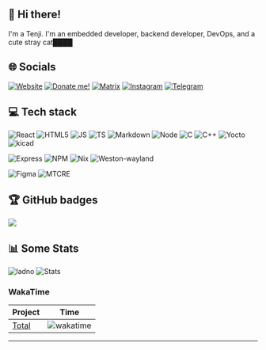 ## 👋 Hi there!
I'm a Tenji. I'm an embedded developer, backend developer, DevOps, and a cute stray cat████


## 🌐 Socials
  [![Website](https://img.shields.io/badge/Website-blue?style=flat-square&logo=framework&logoColor=white)](https://uwu.waw.pl)
  [![Donate me!](https://img.shields.io/badge/Donate_me-pink?style=flat-square&logo=OnlyFans&logoColor=black)](https://uwu.waw.pl/d)
  [![Matrix](https://img.shields.io/badge/Matrix-blue?style=flat-square&logo=matrix&logoColor=white)](https://matrix.to/#/@meanly:matrix.org)
  [![Instagram](https://img.shields.io/badge/Instagram-fc03c2?style=flat-square&logo=instagram&logoColor=white)](https://instagram.com/valeowoia)
  [![Telegram](https://img.shields.io/badge/Telegram-lightblue?style=flat-square&logo=telegram&logoColor=black)](https://t.me/valeowoia)
  ## 💻 Tech stack
![React](https://img.shields.io/badge/React-blue?style=flat-square&logo=React) ![HTML5](https://img.shields.io/badge/HTML5-red?style=flat-square&logo=HTML5&logoColor=white) ![JS](https://img.shields.io/badge/JavaScript-black?style=flat-square&logo=JavaScript) ![TS](https://img.shields.io/badge/TypeScript-blue?style=flat-square&logo=TypeScript&logoColor=white) ![Markdown](https://img.shields.io/badge/MarkDown-black?style=flat-square&logo=Markdown&logoColor=white) ![Node](https://img.shields.io/badge/Node-green?style=flat-square&logo=Node.JS&logoColor=white) ![C](https://img.shields.io/badge/C_(lang)-blue?style=flat-square&logo=C&logoColor=white) ![C++](https://img.shields.io/badge/C%2B%2B-red?style=flat-square&logo=C%2B%2B&logoColor=white) ![Yocto](https://img.shields.io/badge/Yocto_project-blue?style=flat-square&logo=linux&logoColor=white) ![kicad](https://img.shields.io/badge/KiCad-black?style=flat-square&logo=kicad&logoColor=white)




![Express](https://img.shields.io/badge/Express-gray?style=flat-square&logo=Express&logoColor=white) ![NPM](https://img.shields.io/badge/NPM-black?style=flat-square&logo=NPM&logoColor=white) ![Nix](https://img.shields.io/badge/Nix-blue?style=flat-square&logo=NixOS&logoColor=white) ![Weston-wayland](https://img.shields.io/badge/Weston-black?style=flat-square&logo=wayland)


![Figma](https://img.shields.io/badge/Figma-purple?style=flat-square&logo=figma&logoColor=white) ![MTCRE](https://img.shields.io/badge/MTCRE-red?style=flat-square&logo=mikrotik&logoColor=white)


## 🏆 GitHub badges
![](https://github-profile-trophy.vercel.app/?username=valeowoia&theme=darkhub&no-frame=false&no-bg=false&margin-w=4)

## 📊 Some Stats

![ladno](https://count.getloli.com/get/@valeowoia?theme=rule34) ![Stats](https://github-readme-stats.vercel.app/api?username=valeowoia&show_icons=true)
### WakaTime
| Project | Time |
| ------------- | ------------- |
|[Total]((https://wakatime.com/@faa17ad9-04c9-4a91-a24c-050d3b3ca159)) | ![wakatime](https://wakatime.com/badge/user/faa17ad9-04c9-4a91-a24c-050d3b3ca159.svg)
---
